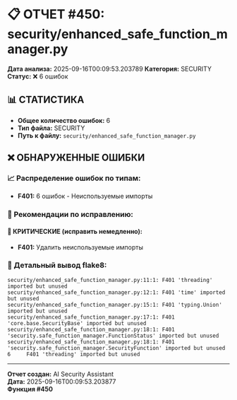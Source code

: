 # 📋 ОТЧЕТ #450: security/enhanced_safe_function_manager.py

**Дата анализа:** 2025-09-16T00:09:53.203789
**Категория:** SECURITY
**Статус:** ❌ 6 ошибок

## 📊 СТАТИСТИКА

- **Общее количество ошибок:** 6
- **Тип файла:** SECURITY
- **Путь к файлу:** `security/enhanced_safe_function_manager.py`

## ❌ ОБНАРУЖЕННЫЕ ОШИБКИ

### 📈 Распределение ошибок по типам:

- **F401:** 6 ошибок - Неиспользуемые импорты

### 🎯 Рекомендации по исправлению:

#### 🔴 КРИТИЧЕСКИЕ (исправить немедленно):
- **F401:** Удалить неиспользуемые импорты

### 📝 Детальный вывод flake8:

```
security/enhanced_safe_function_manager.py:11:1: F401 'threading' imported but unused
security/enhanced_safe_function_manager.py:12:1: F401 'time' imported but unused
security/enhanced_safe_function_manager.py:15:1: F401 'typing.Union' imported but unused
security/enhanced_safe_function_manager.py:17:1: F401 'core.base.SecurityBase' imported but unused
security/enhanced_safe_function_manager.py:18:1: F401 'security.safe_function_manager.FunctionStatus' imported but unused
security/enhanced_safe_function_manager.py:18:1: F401 'security.safe_function_manager.SecurityFunction' imported but unused
6     F401 'threading' imported but unused

```

---
**Отчет создан:** AI Security Assistant  
**Дата:** 2025-09-16T00:09:53.203877  
**Функция #450**
